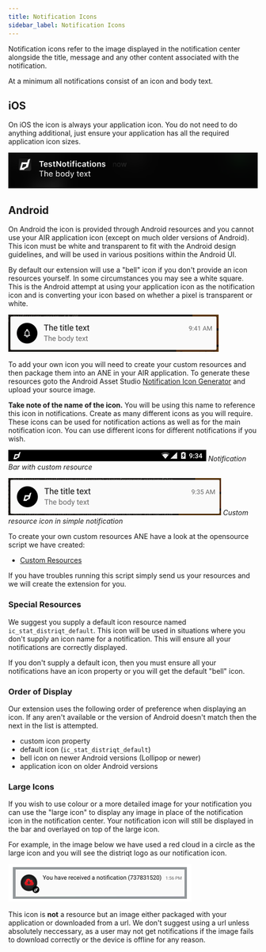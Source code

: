 ```yaml
---
title: Notification Icons
sidebar_label: Notification Icons
---
```



Notification icons refer to the image displayed in the notification center alongside the title, message and any other content associated with the notification.

At a minimum all notifications consist of an icon and body text. 


## iOS 

On iOS the icon is always your application icon. You do not need to do anything additional, just ensure your application has all the required application icon sizes.

![](images/notifications/ios-notifications-simple.png)




## Android

On Android the icon is provided through Android resources and you cannot use your AIR application icon (except on much older versions of Android). This icon must be white and transparent to fit with the Android design guidelines, and will be used in various positions within the Android UI.


By default our extension will use a "bell" icon if you don't provide an icon resources yourself. In some circumstances you may see a white square. This is the Android attempt at using your application icon as the notification icon and is converting your icon based on whether a pixel is transparent or white.

![](images/notifications/android-notifications-bell.png)



To add your own icon you will need to create your custom resources and then package them into an ANE in your AIR application. To generate these resources goto the Android Asset Studio [Notification Icon Generator](https://romannurik.github.io/AndroidAssetStudio/icons-notification.html#source.space.trim=1&source.space.pad=0&name=ic_stat_distriqt_default) and upload your source image. 

**Take note of the name of the icon.** You will be using this name to reference this icon in notifications. Create as many different icons as you will require. These icons can be used for notification actions as well as for the main notification icon. You can use different icons for different notifications if you wish.


![](images/notifications/android-notifications-bar.png)
*Notification Bar with custom resource*

![](images/notifications/android-notifications-simple.png)
*Custom resource icon in simple notification*


To create your own custom resources ANE have a look at the opensource script we have created:

- [Custom Resources](https://github.com/distriqt/ANE-CustomResources)

If you have troubles running this script simply send us your resources and we will create the extension for you.



### Special Resources

We suggest you supply a default icon resource named `ic_stat_distriqt_default`. This icon will be used in situations where you don't supply an icon name for a notification. This will ensure all your notifications are correctly displayed.

If you don't supply a default icon, then you must ensure all your notifications have an icon property or you will get the default "bell" icon.




### Order of Display

Our extension uses the following order of preference when displaying an icon. If any aren't available or the version of Android doesn't match then the next in the list is attempted.

- custom icon property 
- default icon (`ic_stat_distriqt_default`)
- bell icon on newer Android versions (Lollipop or newer)
- application icon on older Android versions



### Large Icons 

If you wish to use colour or a more detailed image for your notification you can use the "large icon" to display any image in place of the notification icon in the notification center. Your notification icon will still be displayed in the bar and overlayed on top of the large icon. 

For example, in the image below we have used a red cloud in a circle as the large icon and you will see the distriqt logo as our notification icon.

![](images/notifications/android-largeicon.png)

This icon is **not** a resource but an image either packaged with your application or downloaded from a url. We don't suggest using a url unless absolutely neccessary, as a user may not get notifications if the image fails to download correctly or the device is offline for any reason. 







